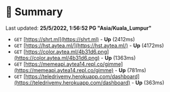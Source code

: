 # 📖 Summary
Last updated: **25/5/2022, 1:56:52 PG "Asia/Kuala_Lumpur"**

- `GET` [https://shrt.ml](https://shrt.ml) - **Up** (2412ms)
- `GET` [https://hst.aytea.ml/](https://hst.aytea.ml/) - **Up** (4172ms)
- `GET` [https://color.aytea.ml/4b31d6.png](https://color.aytea.ml/4b31d6.png) - **Up** (1363ms)
- `GET` [https://memeapi.aytea14.repl.co/gimme](https://memeapi.aytea14.repl.co/gimme) - **Up** (781ms)
- `GET` [https://teledrivemy.herokuapp.com/dashboard](https://teledrivemy.herokuapp.com/dashboard) - **Up** (363ms)
